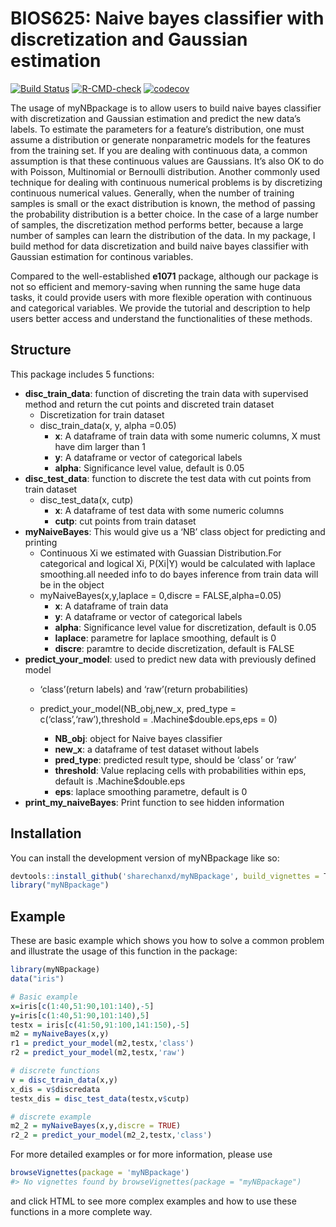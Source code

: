 
<!-- README.md is generated from README.Rmd. Please edit that file -->

# BIOS625: Naive bayes classifier with discretization and Gaussian estimation

<!-- badges: start -->

[![Build
Status](https://app.travis-ci.com/sharechanxd/myNBpackage.svg?branch=main)](https://app.travis-ci.com/sharechanxd/myNBpackage)
[![R-CMD-check](https://github.com/sharechanxd/myNBpackage/workflows/R-CMD-check/badge.svg)](https://github.com/sharechanxd/myNBpackage/actions?workflow=R-CMD-check)
[![codecov](https://codecov.io/gh/sharechanxd/myNBpackage/branch/main/graph/badge.svg?token=DPZU2BB7L1)](https://codecov.io/gh/sharechanxd/myNBpackage)
<!-- badges: end -->

The usage of myNBpackage is to allow users to build naive bayes
classifier with discretization and Gaussian estimation and predict the
new data’s labels. To estimate the parameters for a feature’s
distribution, one must assume a distribution or generate nonparametric
models for the features from the training set. If you are dealing with
continuous data, a common assumption is that these continuous values are
Gaussians. It’s also OK to do with Poisson, Multinomial or Bernoulli
distribution. Another commonly used technique for dealing with
continuous numerical problems is by discretizing continuous numerical
values. Generally, when the number of training samples is small or the
exact distribution is known, the method of passing the probability
distribution is a better choice. In the case of a large number of
samples, the discretization method performs better, because a large
number of samples can learn the distribution of the data. In my package,
I build method for data discretization and build naive bayes classifier
with Gaussian estimation for continous variables.

Compared to the well-established **e1071** package, although our package
is not so efficient and memory-saving when running the same huge data
tasks, it could provide users with more flexible operation with
continuous and categorical variables. We provide the tutorial and
description to help users better access and understand the
functionalities of these methods.

## Structure

This package includes 5 functions:

  - **disc\_train\_data**: function of discreting the train data with
    supervised method and return the cut points and discreted train
    dataset
      - Discretization for train dataset
      - disc\_train\_data(x, y, alpha =0.05)
          - **x**: A dataframe of train data with some numeric columns,
            X must have dim larger than 1
          - **y**: A dataframe or vector of categorical labels
          - **alpha**: Significance level value, default is 0.05
  - **disc\_test\_data**: function to discrete the test data with cut
    points from train dataset
      - disc\_test\_data(x, cutp)
          - **x**: A dataframe of test data with some numeric columns
          - **cutp**: cut points from train dataset
  - **myNaiveBayes**: This would give us a ‘NB’ class object for
    predicting and printing
      - Continuous Xi we estimated with Guassian Distribution.For
        categorical and logical Xi, P(Xi|Y) would be calculated with
        laplace smoothing.all needed info to do bayes inference from
        train data will be in the object
      - myNaiveBayes(x,y,laplace = 0,discre = FALSE,alpha=0.05)
          - **x**: A dataframe of train data
          - **y**: A dataframe or vector of categorical labels
          - **alpha**: Significance level value for discretization,
            default is 0.05
          - **laplace**: parametre for laplace smoothing, default is 0
          - **discre**: paramtre to decide discretization, default is
            FALSE
  - **predict\_your\_model**: used to predict new data with previously
    defined model
      - ‘class’(return labels) and ‘raw’(return probabilities)
    
      - predict\_your\_model(NB\_obj,new\_x, pred\_type =
        c(‘class’,‘raw’),threshold = .Machine$double.eps,eps =
        0)
        
          - **NB\_obj**: object for Naive bayes classifier
          - **new\_x**: a dataframe of test dataset without labels
          - **pred\_type**: predicted result type, should be ‘class’ or
            ‘raw’
          - **threshold**: Value replacing cells with probabilities
            within eps, default is .Machine$double.eps
          - **eps**: laplace smoothing parametre, default is 0
  - **print\_my\_naiveBayes**: Print function to see hidden information

## Installation

You can install the development version of myNBpackage like so:

``` r
devtools::install_github('sharechanxd/myNBpackage', build_vignettes = T)
library("myNBpackage")
```

## Example

These are basic example which shows you how to solve a common problem
and illustrate the usage of this function in the package:

``` r
library(myNBpackage)
data("iris")

# Basic example
x=iris[c(1:40,51:90,101:140),-5]
y=iris[c(1:40,51:90,101:140),5]
testx = iris[c(41:50,91:100,141:150),-5]
m2 = myNaiveBayes(x,y)
r1 = predict_your_model(m2,testx,'class')
r2 = predict_your_model(m2,testx,'raw')

# discrete functions
v = disc_train_data(x,y)
x_dis = v$discredata
testx_dis = disc_test_data(testx,v$cutp)

# discrete example
m2_2 = myNaiveBayes(x,y,discre = TRUE)
r2_2 = predict_your_model(m2_2,testx,'class')
```

For more detailed examples or for more information, please use

``` r
browseVignettes(package = 'myNBpackage')
#> No vignettes found by browseVignettes(package = "myNBpackage")
```

and click HTML to see more complex examples and how to use these
functions in a more complete way.
